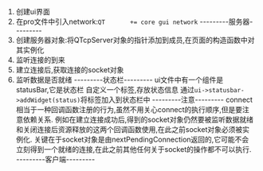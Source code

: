 1. 创建ui界面
2. 在pro文件中引入network:`QT       += core gui network`
---------服务器---------
3. 创建服务器对象:将QTcpServer对象的指针添加到成员,在页面的构造函数中对其实例化
4. 监听连接的到来
5. 建立连接后,获取连接的socket对象
6. 监听数据是否就绪
---------状态栏---------
ui文件中有一个组件是statusBar,它是状态栏
自定义一个标签,存放状态信息
通过`ui->statusbar->addWidget(status)`将标签加入到状态栏中
---------注意---------
connect相当于一种回调函数注册的行为,虽然不用关心connect的执行顺序,但是要注意依赖关系.
例如在建立连接成功后,得到的socket对象仍然要被监听数据就绪和关闭连接后资源释放的这两个回调函数使用,在此之前socket对象必须被实例化.
关键在于socket对象是由nextPendingConnection返回的,它可能不会立刻得到一个就绪的连接,在此之前其他任何关于socket的操作都不可以执行.
---------客户端---------
